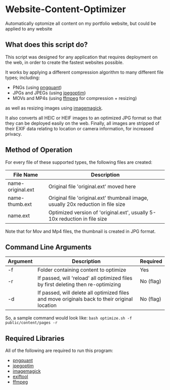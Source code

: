 # Website-Content-Optimizer
Automatically optomize all content on my portfolio website, but could be applied to any website

## What does this script do?

This script was designed for any application that requires deployment on the web, in order to create the fastest websites possible.

It works by applying a different compression algorithm to many different file types; including:
- PNGs (using [pngquant](https://github.com/kornelski/pngquant))
- JPGs and JPEGs (using [jpegoptim](https://github.com/tjko/jpegoptim))
- MOVs and MP4s (using [ffmpeg](https://github.com/FFmpeg/FFmpeg) for compression + resizing)

as well as resizing images using [imagemagick](https://github.com/ImageMagick/ImageMagick).

It also converts all HEIC or HEIF images to an optimized JPG format so that they can be deployed easily on the web.
Finally, all images are stripped of their EXIF data relating to location or camera information, for increased privacy.

## Method of Operation

For every file of these supported types, the following files are created:

| File Name | Description |
| --- | --- |
| name-original.ext | Original file 'original.ext' moved here |
| name-thumb.ext | Original file 'original.ext' thumbnail image, usually 20x reduction in file size |
| name.ext | Optimized version of 'original.ext', usually 5-10x reduction in file size |

Note that for Mov and Mp4 files, the thumbnail is created in JPG format.

## Command Line Arguments

| Argument | Description | Required |
| --- | --- | --- |
| -f <dirname> | Folder containing content to optimize | Yes |
| -r | If passed, will 'reload' all optimized files by first deleting then re-optimizing | No (flag) |
| -d | If passed, will delete all optimized files and move originals back to their original location | No (flag) |

So, a sample command would look like: `bash optimize.sh -f public/content/pages -r`

## Required Libraries

All of the following are required to run this program:
- [pngquant](https://github.com/kornelski/pngquant)
- [jpegoptim](https://github.com/tjko/jpegoptim)
- [imagemagick](https://github.com/ImageMagick/ImageMagick)
- [exiftool](https://github.com/exiftool/exiftool)
- [ffmpeg](https://github.com/FFmpeg/FFmpeg)
